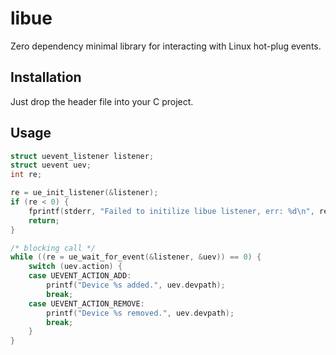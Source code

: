 libue
=====

Zero dependency minimal library for interacting with Linux hot-plug events.


Installation
------------

Just drop the header file into your C project.


Usage
-----

```C
struct uevent_listener listener;
struct uevent uev;
int re;

re = ue_init_listener(&listener);
if (re < 0) {
    fprintf(stderr, "Failed to initilize libue listener, err: %d\n", re);
    return;
}

/* blocking call */
while ((re = ue_wait_for_event(&listener, &uev)) == 0) {
    switch (uev.action) {
    case UEVENT_ACTION_ADD:
        printf("Device %s added.", uev.devpath);
        break;
    case UEVENT_ACTION_REMOVE:
        printf("Device %s removed.", uev.devpath);
        break;
    }
}
```
